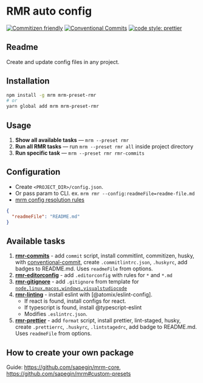 # RMR auto config

[![Commitizen friendly](https://img.shields.io/badge/commitizen-friendly-brightgreen.svg)](http://commitizen.github.io/cz-cli/) [![Conventional Commits](https://img.shields.io/badge/Conventional%20Commits-1.0.0-yellow.svg)](https://conventionalcommits.org) [![code style: prettier](https://img.shields.io/badge/code_style-prettier-ff69b4.svg)](http://prettier.io)

## Readme

Create and update config files in any project.

## Installation

```bash
npm install -g mrm mrm-preset-rmr
# or
yarn global add mrm mrm-preset-rmr
```

## Usage

1. **Show all available tasks** — `mrm --preset rmr`
2. **Run all RMR tasks** — run `mrm --preset rmr all` inside project directory
3. **Run specific task** — `mrm --preset rmr rmr-commits`

## Configuration

- Create `<PROJECT_DIR>/config.json`.
- Or pass param to CLI. ex. `mrm rmr --config:readmeFile=readme-file.md`
- [mrm config resolution rules](https://github.com/sapegin/mrm#config-resolution-rules)

```json
{
  "readmeFile": "README.md"
}
```

## Available tasks

1. [**rmr-commits**] - add `commit` script, install commitlint, commitizen, husky, with [conventional-commit], create `.commitlintrc.json`, `.huskyrc`, add badges to README.md. Uses `readmeFile` from options.
1. [**rmr-editorconfig**] - add `.editorconfig` with rules for `*` and `*.md`
1. [**rmr-gitignore**] - add `.gitignore` from template for [`node,linux,macos,windows,visualstudiocode`]
1. [**rmr-linting**] - install eslint with [@atomix/eslint-config].
   - If react is found, install configs for react.
   - If typescript is found, install @typescript-eslint
   - Modifies `.eslintrc.json`.
1. [**rmr-prettier**] - add `format` script, install prettier, lint-staged, husky, create `.prettierrc`, `.huskyrc`, `.lintstagedrc`, add badge to README.md. Uses `readmeFile` from options.

[@atomix/eslint]: http://github.com/atomixinteractions/eslint-config
[**rmr-commits**]: ./rmr-commits/index.js
[**rmr-editorconfig**]: ./rmr-editorconfig/index.js
[**rmr-gitignore**]: ./rmr-gitignore/index.js
[**rmr-linting**]: ./rmr-linting/index.js
[**rmr-prettier**]: ./rmr-prettier/index.js
[`node,linux,macos,windows,visualstudiocode`]: http://gitignore.io/api/node,linux,macos,windows,visualstudiocode
[conventional-commit]: https://conventionalcommits.org/

## How to create your own package

Guide: https://github.com/sapegin/mrm-core, https://github.com/sapegin/mrm#custom-presets
